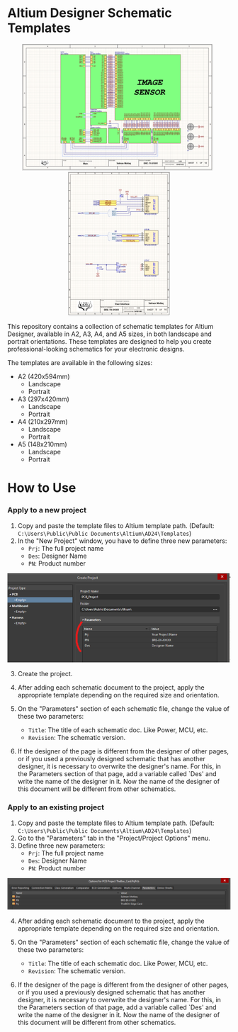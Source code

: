 # Altium Designer Schematic Templates

<p align="center">
	<img src="images/example1.png?raw=true" width=430>
	&nbsp;
	<img src="images/example2.png?raw=true" width=230>
</p>

This repository contains a collection of schematic templates for Altium Designer, available in A2, A3, A4, and A5 sizes, in both landscape and portrait orientations. These templates are designed to help you create professional-looking schematics for your electronic designs.

The templates are available in the following sizes:

* A2 (420x594mm)
	- Landscape
	- Portrait
* A3 (297x420mm)
	- Landscape
	- Portrait
* A4 (210x297mm)
	- Landscape
	- Portrait
* A5 (148x210mm)
	- Landscape
	- Portrait

# How to Use

### Apply to a new project

1. Copy and paste the template files to Altium template path. (Default: `C:\Users\Public\Public Documents\Altium\AD24\Templates`)
2. In the "New Project" window, you have to define three new parameters:
	- `Prj`: The full project name
	- `Des`: Designer Name
	-  `PN`: Product number

<div align="center">
    <p>
        <img src="images/project_parameters.png?raw=true "add new"" width="700">
    </p>
</div>

3. Create the project.
4. After adding each schematic document to the project, apply the appropriate template depending on the required size and orientation.
5. On the "Parameters" section of each schematic file, change the value of these two parameters:
	- `Title`: The title of each schematic doc. Like Power, MCU, etc.
	- `Revision`: The schematic version.

6. If the designer of the page is different from the designer of other pages, or if you used a previously designed schematic that has another designer, it is necessary to overwrite the designer's name. For this, in the Parameters section of that page, add a variable called `Des' and write the name of the designer in it. Now the name of the designer of this document will be different from other schematics.

### Apply to an existing project

1. Copy and paste the template files to Altium template path. (Default: `C:\Users\Public\Public Documents\Altium\AD24\Templates`)
2. Go to the "Parameters" tab in the "Project/Project Options" menu.
3. Define three new parameters:
	- `Prj`: The full project name
	- `Des`: Designer Name
	-  `PN`: Product number

<div align="center">
    <p>
        <img src="images/project_options_parameters.png?raw=true "add new"">
    </p>
</div>

4. After adding each schematic document to the project, apply the appropriate template depending on the required size and orientation.
5. On the "Parameters" section of each schematic file, change the value of these two parameters:
	- `Title`: The title of each schematic doc. Like Power, MCU, etc.
	- `Revision`: The schematic version.

6. If the designer of the page is different from the designer of other pages, or if you used a previously designed schematic that has another designer, it is necessary to overwrite the designer's name. For this, in the Parameters section of that page, add a variable called `Des' and write the name of the designer in it. Now the name of the designer of this document will be different from other schematics.

